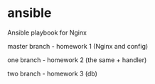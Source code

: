 # ansible

Ansible playbook for Nginx

master branch - homework 1
(Nginx and config)

one branch - homework 2
(the same + handler)

two branch - homework 3
(db)
